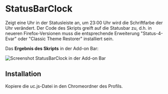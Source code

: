 # StatusBarClock
Zeigt eine Uhr in der Statusleiste  an, um 23:00 Uhr wird die Schriftfarbe der Uhr verändert. 
Der Code des Skripts greift auf die Statusbar zu, d.h. in neueren Firefox-Versionen muss die 
entsprechende Erweiterung "Status-4-Evar" oder "Classic Theme Restorer" installiert sein.

Das **Ergebnis des Skripts** in der Add-on Bar:

![Screenshot StatusBarClock in der Add-on Bar](https://github.com/ardiman/userChrome.js/raw/master/statusbarclock/scr_stabarclo.png)

## Installation
Kopiere die uc.js-Datei in den Chromeordner des Profils.

